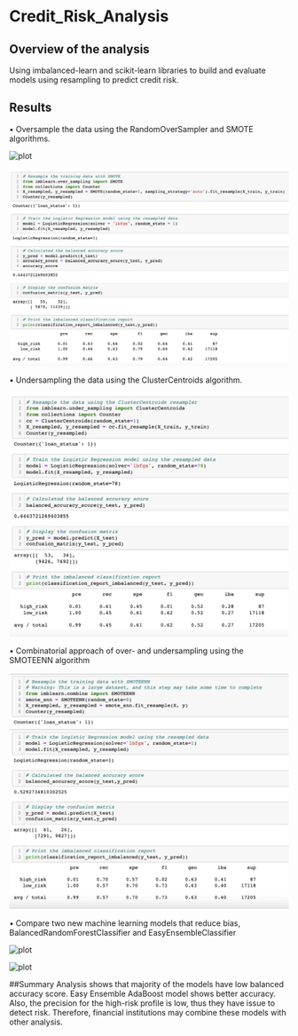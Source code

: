 # Credit_Risk_Analysis

## Overview of the analysis
Using imbalanced-learn and scikit-learn libraries to build and evaluate models using resampling to predict credit risk. 

## Results
•	Oversample the data using the RandomOverSampler and SMOTE algorithms.

![plot](images/naïve_random_oversampling.png)

![plot](images/smote_oversampling.png)

•	Undersampling the data using the ClusterCentroids algorithm. 

![plot](images/undersampling.png)

•	Combinatorial approach of over- and undersampling using the SMOTEENN algorithm

![plot](images/combination.png)

•	Compare two new machine learning models that reduce bias, BalancedRandomForestClassifier and EasyEnsembleClassifier

![plot](images/balanced.png)

![plot](images/adaboost.png)




##Summary
Analysis shows that majority of the models have low balanced accuracy score. 
Easy Ensemble AdaBoost model shows better accuracy. Also, the precision for the high-risk profile is low, thus they have issue to detect risk. Therefore, financial institutions may combine these models with other analysis. 




